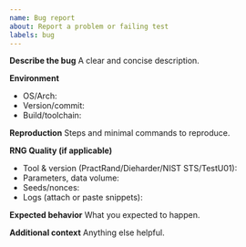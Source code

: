 ```yaml
---
name: Bug report
about: Report a problem or failing test
labels: bug
---
```


**Describe the bug**
A clear and concise description.

**Environment**
- OS/Arch:
- Version/commit:
- Build/toolchain:

**Reproduction**
Steps and minimal commands to reproduce.

**RNG Quality (if applicable)**
- Tool & version (PractRand/Dieharder/NIST STS/TestU01):
- Parameters, data volume:
- Seeds/nonces:
- Logs (attach or paste snippets):

**Expected behavior**
What you expected to happen.

**Additional context**
Anything else helpful.
